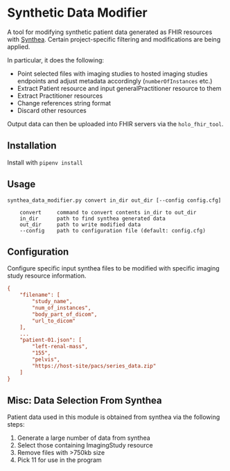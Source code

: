 # Synthetic Data Modifier
A tool for modifying synthetic patient data generated as FHIR resources with [Synthea](https://github.com/synthetichealth/synthea). Certain project-specific filtering and modifications are being applied.

In particular, it does the following:
- Point selected files with imaging studies to hosted imaging studies endpoints and adjust metadata accordingly (`numberOfInstances` etc.)
- Extract Patient resource and input generalPractitioner resource to them
- Extract Practitioner resources
- Change references string format
- Discard other resources

Output data can then be uploaded into FHIR servers via the `holo_fhir_tool`.

## Installation
Install with `pipenv install`

## Usage
```shell
synthea_data_modifier.py convert in_dir out_dir [--config config.cfg]

    convert     command to convert contents in_dir to out_dir
    in_dir      path to find synthea generated data
    out_dir     path to write modified data
    --config    path to configuration file (default: config.cfg)
```

## Configuration
Configure specific input synthea files to be modified with specific imaging study resource information.
```cfg
{
    "filename": [
        "study_name",
        "num_of_instances",
        "body_part_of_dicom",
        "url_to_dicom"
    ],
    ...
    "patient-01.json": [
        "left-renal-mass",
        "155",
        "pelvis",
        "https://host-site/pacs/series_data.zip"
    ]
}
```

## Misc: Data Selection From Synthea
Patient data used in this module is obtained from synthea via the following steps:
1. Generate a large number of data from synthea
2. Select those containing ImagingStudy resource
3. Remove files with >750kb size
4. Pick 11 for use in the program
